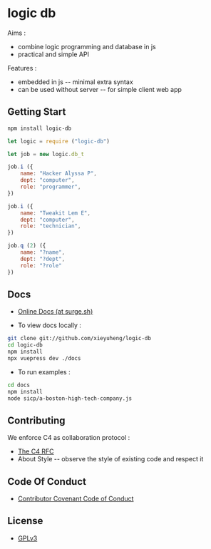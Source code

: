 # logic db

Aims :
- combine logic programming and database in js
- practical and simple API

Features :
- embedded in js -- minimal extra syntax
- can be used without server -- for simple client web app

## Getting Start

```bash
npm install logic-db
```

```js
let logic = require ("logic-db")

let job = new logic.db_t

job.i ({
    name: "Hacker Alyssa P",
    dept: "computer",
    role: "programmer",
})

job.i ({
    name: "Tweakit Lem E",
    dept: "computer",
    role: "technician",
})

job.q (2) ({
    name: "?name",
    dept: "?dept",
    role: "?role"
})
```

## Docs

- [Online Docs (at surge.sh)](https://logic-db.surge.sh)

- To view docs locally :

```bash
git clone git://github.com/xieyuheng/logic-db
cd logic-db
npm install
npx vuepress dev ./docs
```

- To run examples :

```bash
cd docs
npm install
node sicp/a-boston-high-tech-company.js
```

## Contributing

We enforce C4 as collaboration protocol :
- [The C4 RFC](https://rfc.zeromq.org/spec:42/C4)
- About Style -- observe the style of existing code and respect it

## Code Of Conduct

- [Contributor Covenant Code of Conduct](CODE-OF-CONDUCT.md)

## License

- [GPLv3](LICENSE)
